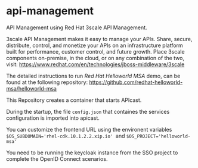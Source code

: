 # api-management

API Management using Red Hat 3scale API Management.

3scale API Management makes it easy to manage your APIs. Share, secure, distribute, control, and monetize your APIs on an infrastructure platform built for performance, customer control, and future growth. Place 3scale components on-premise, in the cloud, or on any combination of the two, visit: <https://www.redhat.com/en/technologies/jboss-middleware/3scale>

The detailed instructions to run *Red Hat Helloworld MSA* demo, can be found at the following repository: <https://github.com/redhat-helloworld-msa/helloworld-msa>

This Repository creates a container that starts APIcast.

During the startup, the file `config.json` that containes the services configuration is imported into apicast.

You can customize the frontend URL using the environent variables `$OS_SUBDOMAIN='rhel-cdk.10.1.2.2.xip.io' `and  `$OS_PROJECT='helloworld-msa'`

You need to be running the keycloak instance from the SSO project to complete the OpenID Connect scenarios.
